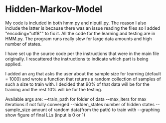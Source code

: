 # Hidden-Markov-Model

My code is included in both hmm.py and nlputil.py. The reason I also include the latter is because there was
an issue reading the files so I added "encoding="utf8"" to fix it. All the code for the learning and testing are 
in HMM.py. The program runs really slow for large data amounts and high number of states.

I have set up the source code per the instructions that were in the main file originally. I rescattered the instructions
to indicate which part is being applied.

I added an arg that asks the user about the sample size for learning (default = 1000) and wrote a function that
returns a random collection of samples of such a size to train with. I decided that 90% of that data will be for the training
and the rest 10% will be for the testing.


Available args are:
--train_path for folder of data
--max_iters for max iterations if not fully converged
--hidden_states number of hidden states
--sample_size amount of random data(from the path) to train with
--graphing show figure of final LLs (input is 0 or 1)
